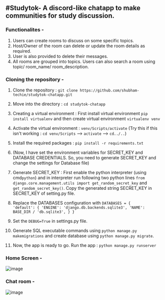 ## #Studytok- A discord-like chatapp to make communities for study discussion.

### Functionalites -
1. Users can create rooms to discuss on some specific topics.
2. Host/Owner of the room can delete or update the room details as required.
3. User is also provided to delete their messages.
4. All rooms are grouped into topics. Users can also search a room using topic/ room_name/ room_description.


### Cloning the repository -
1. Clone the repository : ```git clone https://github.com/shubham-techie/studytok-chatapp.git```
2. Move into the directory : ```cd studytok-chatapp```
3. Creating a virtual environment : First install virtual environment ```pip install virtualenv``` and then create virtual environment ```virtualenv venv```
4. Activate the virtual environment : ```venv/Scripts/activate```  (Try this if this isn't working : ```cd venv/Scripts``` --> ```activate``` --> ```cd../..```)
5. Install the required packages : ```pip install -r requirements.txt```                                                                                                

7. (Now, I have set the environment variables for SECRET_KEY and DATABASE CREDENTIALS. So, you need to generate SECRET_KEY and change the settings for Database file)
8.  Generate SECRET_KEY : First enable the python interpreter (using cmd```python```) and in interpreter run following two python lines ```from django.core.management.utils import get_random_secret_key``` and ```get_random_secret_key()```.  Copy the generated string SECRET_KEY in SECRET_KEY of setting.py file.
9.  Replace the DATABASES configuration with ```DATABASES = {                                                                                                                               'default': {
          'ENGINE': 'django.db.backends.sqlite3',
          'NAME': BASE_DIR / 'db.sqlite3',
       }
    }```
8.  Set the ```DEBUG=True``` in settings.py file.
9.  Generate SQL executable commands using ```python manage.py makemigrations``` and create database using ```python manage.py migrate```.
10.  Now, the app is ready to go. Run the app : ```python manage.py runserver```


### Home Screen -
![image](https://user-images.githubusercontent.com/85562020/174847660-dfc892ec-f65c-4e65-8fff-e7ae947ddf51.png)

### Chat room -
![image](https://user-images.githubusercontent.com/85562020/174848162-48ec6c93-ca5e-45c1-aabd-f96781775502.png)
